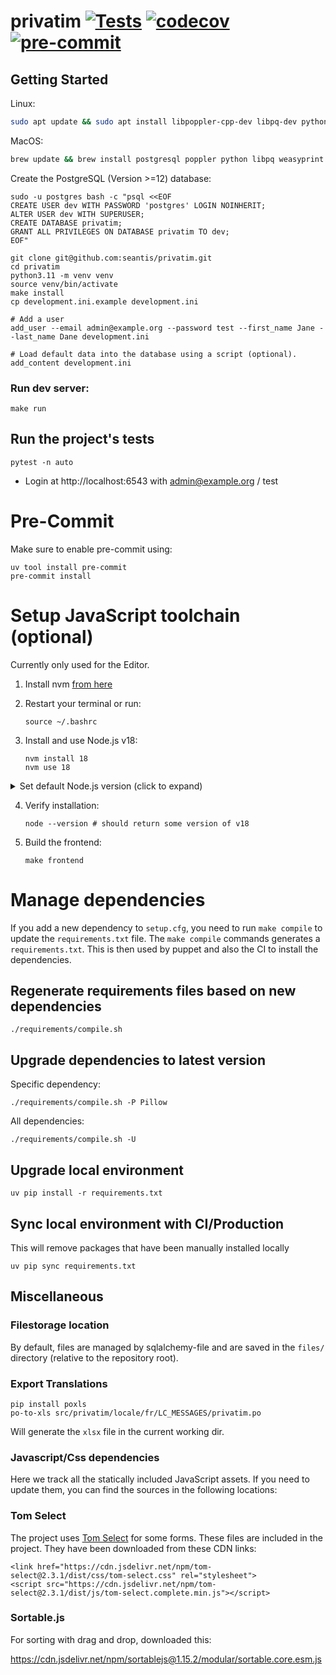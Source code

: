 privatim [![Tests](https://github.com/seantis/privatim/actions/workflows/tests.yml/badge.svg)](https://github.com/seantis/privatim/actions/workflows/tests.yml) [![codecov](https://codecov.io/gh/seantis/privatim/graph/badge.svg?token=JQHTKXDVMJ)](https://codecov.io/gh/seantis/privatim) [![pre-commit](https://img.shields.io/badge/pre--commit-enabled-brightgreen?logo=pre-commit&logoColor=white)](https://github.com/pre-commit/pre-commit)
===============

Getting Started
---------------

Linux:
```bash
sudo apt update && sudo apt install libpoppler-cpp-dev libpq-dev python3-dev build-essential weasyprint
```

MacOS:
```bash
brew update && brew install postgresql poppler python libpq weasyprint
```

Create the PostgreSQL (Version >=12) database:
```
sudo -u postgres bash -c "psql <<EOF
CREATE USER dev WITH PASSWORD 'postgres' LOGIN NOINHERIT;
ALTER USER dev WITH SUPERUSER;
CREATE DATABASE privatim;
GRANT ALL PRIVILEGES ON DATABASE privatim TO dev;
EOF"
```

```
git clone git@github.com:seantis/privatim.git
cd privatim
python3.11 -m venv venv
source venv/bin/activate
make install
cp development.ini.example development.ini

# Add a user
add_user --email admin@example.org --password test --first_name Jane --last_name Dane development.ini

# Load default data into the database using a script (optional).
add_content development.ini
```

### Run dev server:
```
make run
```

## Run the project's tests
```
pytest -n auto
```

- Login at http://localhost:6543 with admin@example.org / test


# Pre-Commit

Make sure to enable pre-commit using:

    uv tool install pre-commit
    pre-commit install



Setup JavaScript toolchain (optional)
===================================
Currently only used for the Editor.

1. Install nvm [from here](https://github.com/nvm-sh/nvm?tab=readme-ov-file#install--update-script)

2. Restart your terminal or run:
   ```
   source ~/.bashrc
   ```

3. Install and use Node.js v18:
   ```
   nvm install 18
   nvm use 18
   ```

<details>
<summary>Set default Node.js version (click to expand)</summary>

This will set the default to be the most current version of node:
```
nvm alias default node
```
and then you'll need to run:
```
nvm use default
```
</details>

4. Verify installation:
   ```
   node --version # should return some version of v18
   ```

5. Build the frontend:

   ```
   make frontend
   ```



# Manage dependencies

If you add a new dependency to `setup.cfg`, you need to run `make compile` to update the `requirements.txt` file.
The `make compile` commands generates a `requirements.txt`.
This is then used by puppet and also the CI to install the dependencies.


## Regenerate requirements files based on new dependencies

    ./requirements/compile.sh


## Upgrade dependencies to latest version

Specific dependency:

    ./requirements/compile.sh -P Pillow

All dependencies:

    ./requirements/compile.sh -U

## Upgrade local environment

    uv pip install -r requirements.txt

## Sync local environment with CI/Production

This will remove packages that have been manually installed locally

    uv pip sync requirements.txt

## Miscellaneous

###  Filestorage location
By default, files are managed by sqlalchemy-file and are saved in the `files/` directory (relative to the repository root).

### Export Translations

```
pip install poxls
po-to-xls src/privatim/locale/fr/LC_MESSAGES/privatim.po
```
Will generate the `xlsx` file in the current working dir.

### Javascript/Css dependencies

Here we track all the statically included JavaScript assets.
If you need to update them, you can find the sources in the following locations:

###  Tom Select
The project uses [Tom Select](https://github.com/orchidjs/tom-select) for some forms.
These files are included in the project. They have been downloaded from these CDN links:
```
<link href="https://cdn.jsdelivr.net/npm/tom-select@2.3.1/dist/css/tom-select.css" rel="stylesheet">
<script src="https://cdn.jsdelivr.net/npm/tom-select@2.3.1/dist/js/tom-select.complete.min.js"></script>
```

###  Sortable.js
For sorting with drag and drop, downloaded this:

https://cdn.jsdelivr.net/npm/sortablejs@1.15.2/modular/sortable.core.esm.js
